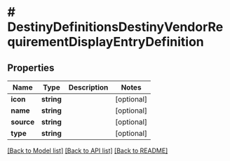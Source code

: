 # # DestinyDefinitionsDestinyVendorRequirementDisplayEntryDefinition

## Properties

Name | Type | Description | Notes
------------ | ------------- | ------------- | -------------
**icon** | **string** |  | [optional]
**name** | **string** |  | [optional]
**source** | **string** |  | [optional]
**type** | **string** |  | [optional]

[[Back to Model list]](../../README.md#models) [[Back to API list]](../../README.md#endpoints) [[Back to README]](../../README.md)
